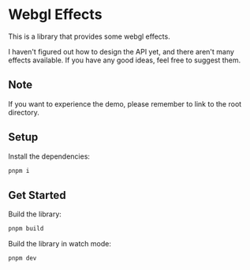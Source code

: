 # Webgl Effects

This is a library that provides some webgl effects.

I haven't figured out how to design the API yet, and there aren't many effects available. If you have any good ideas, feel free to suggest them.

## Note

If you want to experience the demo, please remember to link to the root directory.

## Setup

Install the dependencies:

```bash
pnpm i
```

## Get Started

Build the library:

```bash
pnpm build
```

Build the library in watch mode:

```bash
pnpm dev
```
